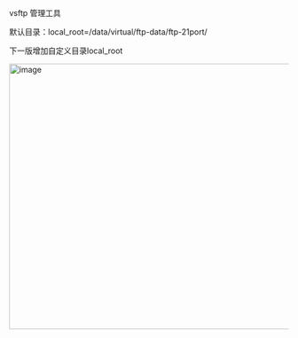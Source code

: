 vsftp 管理工具

默认目录：local_root=/data/virtual/ftp-data/ftp-21port/

下一版增加自定义目录local_root


<img width="511" height="479" alt="image" src="https://github.com/user-attachments/assets/03e1bfe3-cecd-49e5-ade7-df9b1ff8f0a0" />
